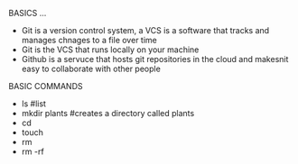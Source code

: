 BASICS ...
* Git is a version control system, a VCS is a software that tracks and manages chnages to a file over time
* Git is the VCS that runs locally on your machine 
* Github is a servuce that hosts git repositories in the cloud and makesnit easy to collaborate with other people

BASIC COMMANDS
* ls                      #list                 
* mkdir plants            #creates a directory called plants
* cd 
* touch
* rm
* rm -rf

